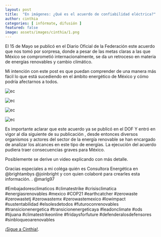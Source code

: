 ```yaml
---
layout: post
title:  "En imágenes: ¿Qué es el acuerdo de confiabilidad eléctrica?"
author: cinthia
categories: [ infórmate, difusión ]
featured: false
image: assets/images/cinthia/1.png
---
```

El 15 de Mayo se publicó en el Diario Oficial de la Federación este acuerdo que nos tomó por sorpresa, donde a pesar de las metas claras a las que México se comprometió internacionalmente, se da un retroceso  en materia de energías renovables y cambio climático.

Mi intención con este post es que puedan comprender de una manera más fácil lo que está sucediendo en el ámbito energético de México y cómo podría afectarnos a todos.

![ec]({{site.baseurl}}/assets/images/cinthia/2.png)

![ec]({{site.baseurl}}/assets/images/cinthia/3.png)

![ec]({{site.baseurl}}/assets/images/cinthia/4.png)

![ec]({{site.baseurl}}/assets/images/cinthia/5.png)

Es importante aclarar que este acuerdo ya se publicó en el DOF  Y  entró en vigor al día siguiente de su publicación , desde entonces diversos organismos y actores del sector de la energía renovable se han encargado de analizar los alcances en este tipo de energías. La ejecución del acuerdo  pudiera traer consecuencias graves para México. ⠀

Posiblemente se derive un video explicando con más detalle. ⠀

Gracias especiales a mi coléga quién es Consultora Energética en @brightambys  @joinbright y con quien colaboré para crearles esta información. . @marlg97



#Embajadoresclimaticos #climatestrike #crisisclimatica #energiasrenovables #mexico #COP21 
#earthcatcher #zerowaste #zerowastetj #zerowastemx #zerowastemexico #lowimpact #sustentabilidad #elsolesdetodos #futuroconrenovables #transicionenergetica #transicionenergeticaya #leadonclimate #ods #tijuana #climatestrikeonline #fridaysforfuture #defenderalosdefensores #sinbloqueoarenovables



[¡Sigue a Cinthia!][jekyll-docs].

[jekyll-docs]: https://www.instagram.com/earthcatcher/